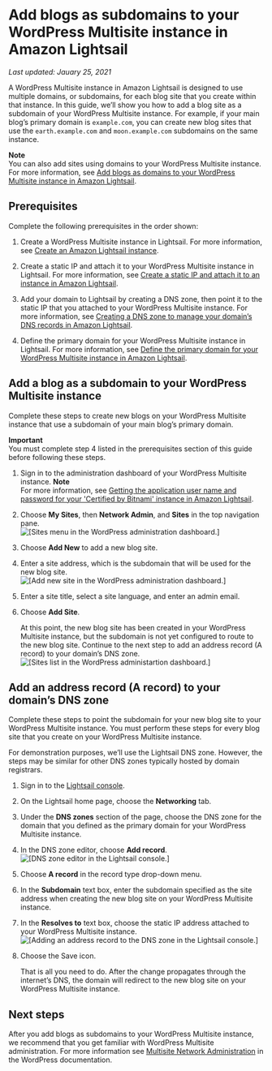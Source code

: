 # Add blogs as subdomains to your WordPress Multisite instance in Amazon Lightsail<a name="amazon-lightsail-add-blogs-as-subdomains-to-your-wordpress-multisite"></a>

 *Last updated: Jauary 25, 2021* 

A WordPress Multisite instance in Amazon Lightsail is designed to use multiple domains, or subdomains, for each blog site that you create within that instance\. In this guide, we’ll show you how to add a blog site as a subdomain of your WordPress Multisite instance\. For example, if your main blog’s primary domain is `example.com`, you can create new blog sites that use the `earth.example.com` and `moon.example.com` subdomains on the same instance\.

**Note**  
You can also add sites using domains to your WordPress Multisite instance\. For more information, see [Add blogs as domains to your WordPress Multisite instance in Amazon Lightsail](amazon-lightsail-add-blogs-as-domains-to-your-wordpress-multisite.md)\.

## Prerequisites<a name="add-blogs-as-subdomains-to-your-wordpress-multisite-prerequisites"></a>

Complete the following prerequisites in the order shown:

1. Create a WordPress Multisite instance in Lightsail\. For more information, see [Create an Amazon Lightsail instance](how-to-create-amazon-lightsail-instance-virtual-private-server-vps.md)\.

1. Create a static IP and attach it to your WordPress Multisite instance in Lightsail\. For more information, see [Create a static IP and attach it to an instance in Amazon Lightsail](lightsail-create-static-ip.md)\.

1. Add your domain to Lightsail by creating a DNS zone, then point it to the static IP that you attached to your WordPress Multisite instance\. For more information, see [Creating a DNS zone to manage your domain’s DNS records in Amazon Lightsail](lightsail-how-to-create-dns-entry.md)\.

1. Define the primary domain for your WordPress Multisite instance in Lightsail\. For more information, see [Define the primary domain for your WordPress Multisite instance in Amazon Lightsail](amazon-lightsail-define-the-primary-domain-for-your-wordpress-multisite.md)\.

## Add a blog as a subdomain to your WordPress Multisite instance<a name="add-a-blog-as-a-subdomain"></a>

Complete these steps to create new blogs on your WordPress Multisite instance that use a subdomain of your main blog’s primary domain\.

**Important**  
You must complete step 4 listed in the prerequisites section of this guide before following these steps\.

1. Sign in to the administration dashboard of your WordPress Multisite instance\.
**Note**  
For more information, see [Getting the application user name and password for your 'Certified by Bitnami' instance in Amazon Lightsail](log-in-to-your-bitnami-application-running-on-amazon-lightsail.md)\.

1. Choose **My Sites**, then **Network Admin**, and **Sites** in the top navigation pane\.  
![\[Sites menu in the WordPress administration dashboard.\]](https://d9yljz1nd5001.cloudfront.net/en_us/2c7274df55d082980824e6f5d4268a07/images/wp-multisite-add-blogs-as-subdomains-sites-menu.png)

1. Choose **Add New** to add a new blog site\.

1. Enter a site address, which is the subdomain that will be used for the new blog site\.  
![\[Add new site in the WordPress administration dashboard.\]](https://d9yljz1nd5001.cloudfront.net/en_us/2c7274df55d082980824e6f5d4268a07/images/wp-multisite-add-blogs-as-subdomains-add-new-site.png)

1. Enter a site title, select a site language, and enter an admin email\.

1. Choose **Add Site**\.

   At this point, the new blog site has been created in your WordPress Multisite instance, but the subdomain is not yet configured to route to the new blog site\. Continue to the next step to add an address record \(A record\) to your domain’s DNS zone\.  
![\[Sites list in the WordPress administartion dashboard.\]](https://d9yljz1nd5001.cloudfront.net/en_us/2c7274df55d082980824e6f5d4268a07/images/wp-multisite-add-blogs-as-subdomains-sites-list.png)

## Add an address record \(A record\) to your domain’s DNS zone<a name="add-an-address-record-to-your-domains-dns-zone"></a>

Complete these steps to point the subdomain for your new blog site to your WordPress Multisite instance\. You must perform these steps for every blog site that you create on your WordPress Multisite instance\.

For demonstration purposes, we’ll use the Lightsail DNS zone\. However, the steps may be similar for other DNS zones typically hosted by domain registrars\.

1. Sign in to the [Lightsail console](https://lightsail.aws.amazon.com/)\.

1. On the Lightsail home page, choose the **Networking** tab\.

1. Under the **DNS zones** section of the page, choose the DNS zone for the domain that you defined as the primary domain for your WordPress Multisite instance\.

1. In the DNS zone editor, choose **Add record**\.  
![\[DNS zone editor in the Lightsail console.\]](https://d9yljz1nd5001.cloudfront.net/en_us/2c7274df55d082980824e6f5d4268a07/images/wp-multisite-add-blogs-as-subdomains-dns-zone.png)

1. Choose **A record** in the record type drop\-down menu\.

1. In the **Subdomain** text box, enter the subdomain specified as the site address when creating the new blog site on your WordPress Multisite instance\.

1. In the **Resolves to** text box, choose the static IP address attached to your WordPress Multisite instance\.  
![\[Adding an address record to the DNS zone in the Lightsail console.\]](https://d9yljz1nd5001.cloudfront.net/en_us/2c7274df55d082980824e6f5d4268a07/images/wp-multisite-add-blogs-as-subdomains-a-record.png)

1. Choose the Save icon\.

   That is all you need to do\. After the change propagates through the internet’s DNS, the domain will redirect to the new blog site on your WordPress Multisite instance\.

## Next steps<a name="wordpress-multisite-subdomains-next-steps"></a>

After you add blogs as subdomains to your WordPress Multisite instance, we recommend that you get familiar with WordPress Multisite administration\. For more information see [Multisite Network Administration](https://wordpress.org/support/article/multisite-network-administration/) in the WordPress documentation\.